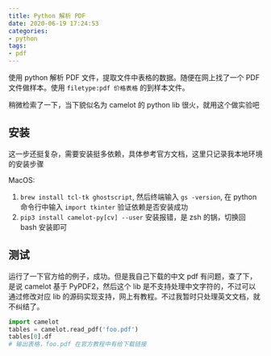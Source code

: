 ```yaml
---
title: Python 解析 PDF
date: 2020-06-19 17:24:53
categories:
- python
tags:
- pdf
---
```


使用 python 解析 PDF 文件，提取文件中表格的数据。随便在网上找了一个 PDF 文件做样本。使用 `filetype:pdf 价格表格` 的到样本文件。

稍微检索了一下，当下貌似名为 camelot 的 python lib 很火，就用这个做实验吧

## 安装

这一步还挺复杂，需要安装挺多依赖，具体参考官方文档，这里只记录我本地环境的安装步骤

MacOS:

1. `brew install tcl-tk ghostscript`, 然后终端输入 `gs -version`, 在 python 命令行中输入 `import tkinter` 验证依赖是否安装成功
2. `pip3 install camelot-py[cv] --user` 安装报错，是 zsh 的锅，切换回 bash 安装即可

## 测试

运行了一下官方给的例子，成功。但是我自己下载的中文 pdf 有问题，查了下，是说 camelot 基于 PyPDF2，然后这个 lib 是不支持处理中文字符的，不过可以通过修改对应 lib 的源码实现支持，网上有教程。不过我暂时只处理英文文档，就不纠结了。

```python
import camelot
tables = camelot.read_pdf('foo.pdf')
tables[0].df
# 输出表格，foo.pdf 在官方教程中有给下载链接
```
